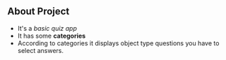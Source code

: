 ## About Project

* It's a *basic quiz app*
* It has some **categories**
* According to categories it displays object type questions you have to select answers.
